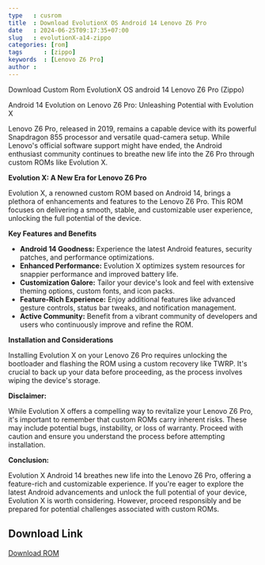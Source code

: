 ```yaml
---
type   : cusrom
title  : Download EvolutionX OS Android 14 Lenovo Z6 Pro
date   : 2024-06-25T09:17:35+07:00
slug   : evolutionX-a14-zippo
categories: [rom]
tags      : [zippo]
keywords  : [Lenovo Z6 Pro]
author :
---
```


Download Custom Rom EvolutionX OS android 14 Lenovo Z6 Pro (Zippo)

Android 14 Evolution on Lenovo Z6 Pro: Unleashing Potential with Evolution X

Lenovo Z6 Pro, released in 2019, remains a capable device with its powerful Snapdragon 855 processor and versatile quad-camera setup. While Lenovo's official software support might have ended, the Android enthusiast community continues to breathe new life into the Z6 Pro through custom ROMs like Evolution X.

**Evolution X: A New Era for Lenovo Z6 Pro**

Evolution X, a renowned custom ROM based on Android 14, brings a plethora of enhancements and features to the Lenovo Z6 Pro. This ROM focuses on delivering a smooth, stable, and customizable user experience, unlocking the full potential of the device.

**Key Features and Benefits**

* **Android 14 Goodness:** Experience the latest Android features, security patches, and performance optimizations.
* **Enhanced Performance:** Evolution X optimizes system resources for snappier performance and improved battery life.
* **Customization Galore:** Tailor your device's look and feel with extensive theming options, custom fonts, and icon packs.
* **Feature-Rich Experience:** Enjoy additional features like advanced gesture controls, status bar tweaks, and notification management.
* **Active Community:** Benefit from a vibrant community of developers and users who continuously improve and refine the ROM.

**Installation and Considerations**

Installing Evolution X on your Lenovo Z6 Pro requires unlocking the bootloader and flashing the ROM using a custom recovery like TWRP. It's crucial to back up your data before proceeding, as the process involves wiping the device's storage.

**Disclaimer:**

While Evolution X offers a compelling way to revitalize your Lenovo Z6 Pro, it's important to remember that custom ROMs carry inherent risks. These may include potential bugs, instability, or loss of warranty. Proceed with caution and ensure you understand the process before attempting installation.

**Conclusion:**

Evolution X Android 14 breathes new life into the Lenovo Z6 Pro, offering a feature-rich and customizable experience. If you're eager to explore the latest Android advancements and unlock the full potential of your device, Evolution X is worth considering. However, proceed responsibly and be prepared for potential challenges associated with custom ROMs.

## Download Link
[Download ROM](https://sourceforge.net/projects/evolution-x/files/zippo/14/)


